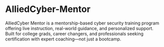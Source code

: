 # AlliedCyber-Mentor
AlliedCyber Mentor is a mentorship-based cyber security training program offering live instruction, real-world guidance, and personalized support. Built for college grads, career changers, and professionals seeking certification with expert coaching—not just a bootcamp.
